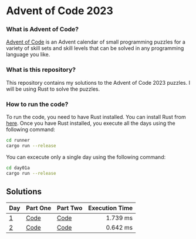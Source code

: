# Advent of Code 2023

### What is Advent of Code?
[Advent of Code](https://adventofcode.com/) is an Advent calendar of small programming puzzles for a variety of skill sets and skill levels that can be solved in any programming language you like.

### What is this repository?
This repository contains my solutions to the Advent of Code 2023 puzzles. I will be using Rust to solve the puzzles.

### How to run the code?
To run the code, you need to have Rust installed. You can install Rust from [here](https://www.rust-lang.org/tools/install). Once you have Rust installed, you execute all the days using the following command:

```bash
cd runner
cargo run --release
```

You can excecute only a single day using the following command:

```bash 
cd day01a
cargo run --release
```

## Solutions

| Day                                        | Part One                   | Part Two                   | Execution Time |
| ------------------------------------------ | -------------------------- | -------------------------- | -------------: |
| [1](https://adventofcode.com/2023/day/1)   | [Code](day01a/src/main.rs) | [Code](day01b/src/main.rs) | 1.739 ms       |
| [2](https://adventofcode.com/2023/day/2)   | [Code](day02a/src/main.rs) | [Code](day02b/src/main.rs) | 0.642 ms       |